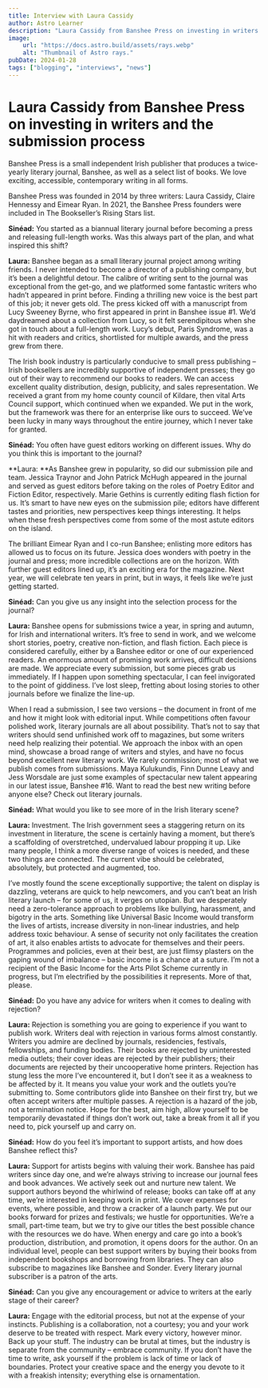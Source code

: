 ```yaml
---
title: Interview with Laura Cassidy
author: Astro Learner
description: "Laura Cassidy from Banshee Press on investing in writers and the submission process"
image:
    url: "https://docs.astro.build/assets/rays.webp"
    alt: "Thumbnail of Astro rays."
pubDate: 2024-01-28
tags: ["blogging", "interviews", "news"]
---
```

# Laura Cassidy from Banshee Press on investing in writers and the submission process

Banshee Press is a small independent Irish publisher that produces a twice-yearly literary journal, Banshee, as well as a select list of books. We love exciting, accessible, contemporary writing in all forms.

Banshee Press was founded in 2014 by three writers: Laura Cassidy, Claire Hennessy and Eimear Ryan. In 2021, the Banshee Press founders were included in The Bookseller’s Rising Stars list.

**Sinéad:** You started as a biannual literary journal before becoming a press and releasing full-length works. Was this always part of the plan, and what inspired this shift?

**Laura:** Banshee began as a small literary journal project among writing friends. I never intended to become a director of a publishing company, but it’s been a delightful detour. The calibre of writing sent to the journal was exceptional from the get-go, and we platformed some fantastic writers who hadn’t appeared in print before. Finding a thrilling new voice is the best part of this job; it never gets old. The press kicked off with a manuscript from Lucy Sweeney Byrne, who first appeared in print in Banshee issue #1. We’d daydreamed about a collection from Lucy, so it felt serendipitous when she got in touch about a full-length work. Lucy’s debut, Paris Syndrome, was a hit with readers and critics, shortlisted for multiple awards, and the press grew from there.

The Irish book industry is particularly conducive to small press publishing – Irish booksellers are incredibly supportive of independent presses; they go out of their way to recommend our books to readers. We can access excellent quality distribution, design, publicity, and sales representation. We received a grant from my home county council of Kildare, then vital Arts Council support, which continued when we expanded. We put in the work, but the framework was there for an enterprise like ours to succeed. We’ve been lucky in many ways throughout the entire journey, which I never take for granted. 

**Sinéad:** You often have guest editors working on different issues. Why do you think this is important to the journal?

**Laura: **As Banshee grew in popularity, so did our submission pile and team. Jessica Traynor and John Patrick McHugh appeared in the journal and served as guest editors before taking on the roles of Poetry Editor and Fiction Editor, respectively. Marie Gethins is currently editing flash fiction for us. It’s smart to have new eyes on the submission pile; editors have different tastes and priorities, new perspectives keep things interesting. It helps when these fresh perspectives come from some of the most astute editors on the island.

The brilliant Eimear Ryan and I co-run Banshee; enlisting more editors has allowed us to focus on its future. Jessica does wonders with poetry in the journal and press; more incredible collections are on the horizon. With further guest editors lined up, it’s an exciting era for the magazine. Next year, we will celebrate ten years in print, but in ways, it feels like we’re just getting started. 

**Sinéad:** Can you give us any insight into the selection process for the journal?

**Laura:** Banshee opens for submissions twice a year, in spring and autumn, for Irish and international writers. It’s free to send in work, and we welcome short stories, poetry, creative non-fiction, and flash fiction. Each piece is considered carefully, either by a Banshee editor or one of our experienced readers. An enormous amount of promising work arrives, difficult decisions are made. We appreciate every submission, but some pieces grab us immediately. If I happen upon something spectacular, I can feel invigorated to the point of giddiness. I’ve lost sleep, fretting about losing stories to other journals before we finalize the line-up.

When I read a submission, I see two versions – the document in front of me and how it might look with editorial input. While competitions often favour polished work, literary journals are all about possibility. That’s not to say that writers should send unfinished work off to magazines, but some writers need help realizing their potential. We approach the inbox with an open mind, showcase a broad range of writers and styles, and have no focus beyond excellent new literary work. We rarely commission; most of what we publish comes from submissions. Maya Kulukundis, Finn Dunne Leavy and Jess Worsdale are just some examples of spectacular new talent appearing in our latest issue, Banshee #16. Want to read the best new writing before anyone else? Check out literary journals. 

**Sinéad:** What would you like to see more of in the Irish literary scene?

**Laura:** Investment. The Irish government sees a staggering return on its investment in literature, the scene is certainly having a moment, but there’s a scaffolding of overstretched, undervalued labour propping it up. Like many people, I think a more diverse range of voices is needed, and these two things are connected. The current vibe should be celebrated, absolutely, but protected and augmented, too. 

I’ve mostly found the scene exceptionally supportive; the talent on display is dazzling, veterans are quick to help newcomers, and you can’t beat an Irish literary launch – for some of us, it verges on utopian. But we desperately need a zero-tolerance approach to problems like bullying, harassment, and bigotry in the arts. Something like Universal Basic Income would transform the lives of artists, increase diversity in non-linear industries, and help address toxic behaviour. A sense of security not only facilitates the creation of art, it also enables artists to advocate for themselves and their peers. Programmes and policies, even at their best, are just flimsy plasters on the gaping wound of imbalance – basic income is a chance at a suture. I’m not a recipient of the Basic Income for the Arts Pilot Scheme currently in progress, but I’m electrified by the possibilities it represents. More of that, please.

**Sinéad:** Do you have any advice for writers when it comes to dealing with rejection?

**Laura:** Rejection is something you are going to experience if you want to publish work. Writers deal with rejection in various forms almost constantly. Writers you admire are declined by journals, residencies, festivals, fellowships, and funding bodies. Their books are rejected by uninterested media outlets; their cover ideas are rejected by their publishers; their documents are rejected by their uncooperative home printers. Rejection has stung less the more I’ve encountered it, but I don’t see it as a weakness to be affected by it. It means you value your work and the outlets you’re submitting to. Some contributors glide into Banshee on their first try, but we often accept writers after multiple passes. A rejection is a hazard of the job, not a termination notice. Hope for the best, aim high, allow yourself to be temporarily devastated if things don’t work out, take a break from it all if you need to, pick yourself up and carry on. 

**Sinéad:** How do you feel it’s important to support artists, and how does Banshee reflect this?

**Laura:** Support for artists begins with valuing their work. Banshee has paid writers since day one, and we’re always striving to increase our journal fees and book advances. We actively seek out and nurture new talent. We support authors beyond the whirlwind of release; books can take off at any time, we’re interested in keeping work in print. We cover expenses for events, where possible, and throw a cracker of a launch party. We put our books forward for prizes and festivals; we hustle for opportunities. We’re a small, part-time team, but we try to give our titles the best possible chance with the resources we do have. When energy and care go into a book’s production, distribution, and promotion, it opens doors for the author. On an individual level, people can best support writers by buying their books from independent bookshops and borrowing from libraries. They can also subscribe to magazines like Banshee and Sonder. Every literary journal subscriber is a patron of the arts. 

**Sinéad:** Can you give any encouragement or advice to writers at the early stage of their career? 

**Laura:** Engage with the editorial process, but not at the expense of your instincts. Publishing is a collaboration, not a courtesy; you and your work deserve to be treated with respect. Mark every victory, however minor. Back up your stuff. The industry can be brutal at times, but the industry is separate from the community – embrace community. If you don’t have the time to write, ask yourself if the problem is lack of time or lack of boundaries. Protect your creative space and the energy you devote to it with a freakish intensity; everything else is ornamentation.